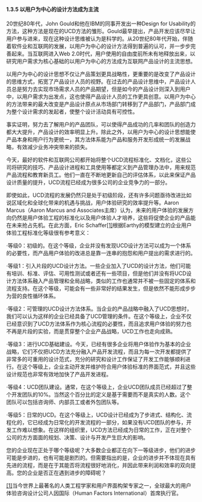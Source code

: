 #### 1.3.5 以用户为中心的设计方法成为主流

20世纪80年代，John Gould和他在IBM的同事开发出一种Design for Usability的方法，这种方法是现在的UCD方法的雏形。Gould最早提出，产品开发应该尽早让用户参与进来，现在这种设计思维被认为是科学的。从20世纪80年代开始，伴随着软件业和互联网的发展，以用户为中心的设计方法得到普遍的认可，并一步步完善起来。当互联网进入Web 2.0时代，用户使用的自由度前所未有地释放出来，以研究用户需求为核心基础的以用户为中心的方法成为互联网产品设计的主流思想。

以用户为中心的设计思想不仅让产品策划更具战略性，更重要的是改变了产品设计的思维方式，拓宽了产品设计人员的视野。在过去的产品设计思维中，产品设计人员总是努力去实现市场需求人员的产品期望，但是如今的产品设计则深入到用户中，以用户需求为出发点，这也使得产品设计人员的工作更具创意。以用户为中心的方法带来的最大改变是产品设计原点从市场部门转移到了产品部门，产品部门成为整个设计需求的发起者，使整个设计活动具有可控性。

事实证明，努力去了解用户的产品团队，可以使得产品成功的几率和团队的创造力都大大提升，产品设计的效率明显上升。除此之外，以用户为中心的设计思想能使产品本身和用户行为更统一，其方法体系能为产品和服务开发形成统一的发展战略，有效减少业务冲突带来的损失。

今天，最好的软件和互联网公司都开始将整个UCD流程标准化、文档化，这些公司将研究的技巧、产品设计进程和工具使用等都定义到产品管理办法中，用来规范产品流程和教育新员工。他们一直在不断地更新自己的评估体系，以此来保证产品设计质量的提升，UCD流程已经成为很多公司的企业竞争力的一部分。

即使如此，UCD流程的发展仍然只是处于初级阶段，还有许多问题亟待改进比如说区域化和全球化带来的机遇与挑战，用户体验研究的效率提升等。Aaron Marcus（Aaron Marcus and Associates主席）认为，未来的用户体验的发展方向仍然是用户体验工程的标准化以及用户体验人才培养，这些将促使企业的产品能在未来抢占先机。在此方面，Eric Schaffer[[1]](part0146.xhtml#ch1-back)根据Earthy的模型建立的企业用户体验工程标准化等级很有参考意义：

·等级0：初级的。在这个等级，企业并没有发现UCD设计方法可以成为一个体系的必要性，而产品用户体验的改进总是靠一连串的抱怨和用户提出的需求进行的。

·等级1：引入片段的UCD设计方法。一些企业加入了UCD的设计方法，他们可能有培训、标准、评估、可用性测试或者还有一些项目，但是他们并没有将UCD设计方法体系融入产品管理和全局战略，类似的工作也通常并不被一些固定的体系和流程支持。在这个等级，可能会有一些非常好的结果发生，但是依然不能形成步步为营的良性循环体系。

·等级2：可管理的UCD设计方法体系。当企业的产品战略中融入了UCD思想时，我们可以认为这样的企业已经具备了UCD管理的条件。在这个等级上，企业不仅已经意识到了UCD方法体系作为核心流程的必要性，而且追求用户体验的努力也不再是片段的实验，而是贯穿整个企业产品战略，UCD工作也走向成熟。

·等级3：进行UCD基础建设。今天，已经有很多企业将用户体验作为基本的企业战略，它们不仅把UCD方法充分融入产品开发流程，而且为每一次开发都提供了非常多的可重用的设计范式，充分的研究和设计工作保证了开发工作能够顺利进行。在这个等级上，企业主动开发并维护符合用户体验标准的界面范式，并且这些设计规范也非常有效地加快了产品开发进程。

·等级4：UCD团队建设。通常，在这个等级上，企业UCD团队成员已经超过了整个开发团队的10%。当然这个百分比的定义是基于需要而不是真实的人数。这个团队可以包括咨询师、内部员工或者外包团队等。

·等级5：日常的UCD。在这个等级上，UCD设计已经成为了步进式、结构化、流程化的，它已经成为日常化的开发流程的一部分，如果没有UCD团队的参与，开发工作难以想象。在这样的组织里，UCD方法已经成为日常的工作，正在对整个公司的方方面面的规划、决策、设计与开发产生巨大的影响。

您的企业现在正处于哪个等级呢？大多数企业都正在向下一等级进步，他们的进步可能是步进的，也有可能是剧烈的。但需要指出的是，企业的进步并不体现在具有先进的流程，而是在于其能否将流程很好地消化，并因此带来利润和效率的双向提高。您的企业是否正在遇到进步的障碍呢？

[[1]](part0146.xhtml#ch1)当今世界上最著名的人类工程学家和用户界面构架专家之一，全球最大的用户体验咨询设计公司人因国际（Human Factors International）首席执行官。
